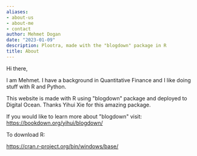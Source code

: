 ```yaml
---
aliases:
- about-us
- about-me
- contact
author: Mehmet Dogan
date: "2023-01-09"
description: Plootra, made with the "blogdown" package in R
title: About
---
```


Hi there, 

I am Mehmet. I have a background in Quantitative Finance and I like doing stuff with R and Python. 

This website is made with R using "blogdown" package and deployed to Digital Ocean. Thanks Yihui Xie for this amazing package. 

If you would like to learn more about "blogdown" visit:
https://bookdown.org/yihui/blogdown/

To download R:

https://cran.r-project.org/bin/windows/base/

